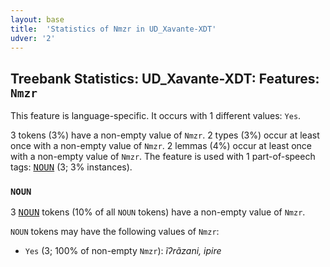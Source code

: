 ```yaml
---
layout: base
title:  'Statistics of Nmzr in UD_Xavante-XDT'
udver: '2'
---
```


## Treebank Statistics: UD_Xavante-XDT: Features: `Nmzr`

This feature is language-specific.
It occurs with 1 different values: `Yes`.

3 tokens (3%) have a non-empty value of `Nmzr`.
2 types (3%) occur at least once with a non-empty value of `Nmzr`.
2 lemmas (4%) occur at least once with a non-empty value of `Nmzr`.
The feature is used with 1 part-of-speech tags: <tt><a href="xav_xdt-pos-NOUN.html">NOUN</a></tt> (3; 3% instances).

### `NOUN`

3 <tt><a href="xav_xdt-pos-NOUN.html">NOUN</a></tt> tokens (10% of all `NOUN` tokens) have a non-empty value of `Nmzr`.

`NOUN` tokens may have the following values of `Nmzr`:

* `Yes` (3; 100% of non-empty `Nmzr`): <em>ĩʔrãzani, ipire</em>


